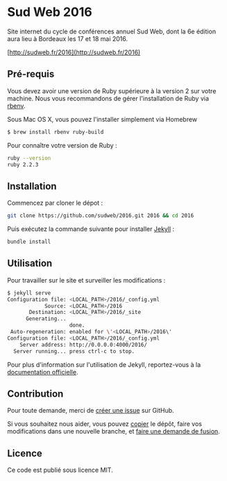 # Sud Web 2016

Site internet du cycle de conférences annuel Sud Web, dont la 6e édition aura lieu à Bordeaux les 17 et 18 mai 2016.

[http://sudweb.fr/2016](http://sudweb.fr/2016)

## Pré-requis
Vous devez avoir une version de Ruby supérieure à la version 2 sur votre machine.
Nous vous recommandons de gérer l'installation de Ruby via [rbenv](http://rbenv.org/).

Sous Mac OS X, vous pouvez l'installer simplement via Homebrew
```bash
$ brew install rbenv ruby-build
```

Pour connaître votre version de Ruby :
```bash
ruby --version
ruby 2.2.3
```

## Installation

Commencez par cloner le dépot :
```bash
git clone https://github.com/sudweb/2016.git 2016 && cd 2016
```

Puis exécutez la commande suivante pour installer [Jekyll](http://jekyllrb.com/) :
```bash
bundle install
```
## Utilisation

Pour travailler sur le site et surveiller les modifications :
```bash
$ jekyll serve
Configuration file: <LOCAL_PATH>/2016/_config.yml
            Source: <LOCAL_PATH>/2016
       Destination: <LOCAL_PATH>/2016/_site
      Generating...
                    done.
 Auto-regeneration: enabled for \'<LOCAL_PATH>/2016\'
Configuration file: <LOCAL_PATH>/2016/_config.yml
    Server address: http://0.0.0.0:4000/2016/
  Server running... press ctrl-c to stop.
```



Pour plus d'information sur l'utilisation de Jekyll, reportez-vous à la [documentation officielle](http://jekyllrb.com/docs/home/).

## Contribution

Pour toute demande, merci de [créer une issue](https://github.com/sudweb/2016/issues/new) sur GitHub.

Si vous souhaitez nous aider, vous pouvez [copier](https://help.github.com/articles/fork-a-repo/) le dépôt, faire vos modifications dans une nouvelle branche, et [faire une demande de fusion](https://github.com/sudweb/2016/pulls).

## Licence

Ce code est publié sous licence MIT.
